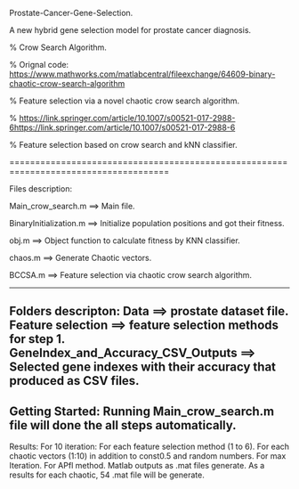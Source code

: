 Prostate-Cancer-Gene-Selection.

A new hybrid gene selection model for prostate cancer diagnosis.

% Crow Search Algorithm.

% Orignal code: https://www.mathworks.com/matlabcentral/fileexchange/64609-binary-chaotic-crow-search-algorithm

% Feature selection via a novel chaotic crow search algorithm.

% https://link.springer.com/article/10.1007/s00521-017-2988-6https://link.springer.com/article/10.1007/s00521-017-2988-6

% Feature selection based on crow search and kNN classifier.

=====================================================================================

Files description:

Main_crow_search.m ==> Main file.

BinaryInitialization.m ==> Initialize population positions and got their fitness.

obj.m ==> Object function to calculate fitness by KNN classifier.

chaos.m ==> Generate Chaotic vectors.

BCCSA.m ==> Feature selection via chaotic crow search algorithm.

------------------------------------------------------------------------------------
Folders descripton:
Data ==> prostate dataset file.
Feature selection ==> feature selection methods for step 1.
GeneIndex_and_Accuracy_CSV_Outputs ==> Selected gene indexes with their accuracy that produced as CSV files.
--------------------------------------------------------------------------------------------------------------
Getting Started:
Running Main_crow_search.m file will done the all steps automatically.
-------------------------------------------------------------------------
Results:
For 10 iteration:
    For each feature selection method (1 to 6).
    For each chaotic vectors (1:10) in addition to const0.5 and random numbers.
    For max Iteration.
    For APfl method.
    Matlab outputs as .mat files generate.
As a results for each chaotic, 54 .mat file will be generate.

    
